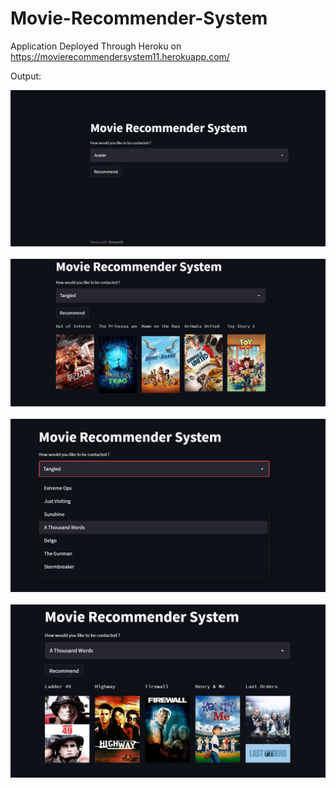 # Movie-Recommender-System


Application Deployed Through Heroku on https://movierecommendersystem11.herokuapp.com/

Output:


<img src='Output/1.jpg'></img>
<br>
<br>
<img src='Output/2.jpg'></img>
<br>
<br>
<img src='Output/3.jpg'></img>
<br>
<br>
<img src='Output/4.jpg'></img>
<br>
<br>
